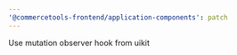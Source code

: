 ```yaml
---
'@commercetools-frontend/application-components': patch
---
```


Use mutation observer hook from uikit
